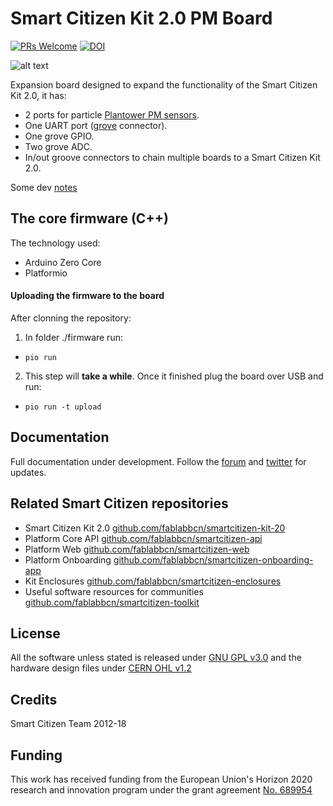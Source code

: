 # Smart Citizen Kit 2.0 PM Board

[![PRs Welcome](https://img.shields.io/badge/PRs-welcome-brightgreen.svg)]()
[![DOI](https://zenodo.org/badge/126015935.svg)](https://zenodo.org/badge/latestdoi/126015935)

![alt text](https://cdn.rawgit.com/fablabbcn/smartcitizen-kit-pm-board/2530bf9b/pm_board.png "PM and Aux Board")

Expansion board designed to expand the functionality of the Smart Citizen Kit 2.0, it has:

* 2 ports for particle [Plantower PM sensors](http://www.plantower.com/en/list/?118_1.html).
* One UART port ([grove](http://wiki.seeed.cc/Grove_System/) connector).
* One grove GPIO.
* Two grove ADC.
* In/out groove connectors to chain multiple boards to a Smart Citizen Kit 2.0.

Some dev [notes](https://hackmd.io/WUZ8Pk7URkmGuLFe-FpaHQ#)

## The core firmware (C++)

The technology used:

* Arduino Zero Core
* Platformio

#### Uploading the firmware to the board

After clonning the repository:

1. In folder ./firmware run:

  * `pio run`

2. This step will **take a while**. Once it finished plug the board over USB and run:

  * `pio run -t upload`

## Documentation

Full documentation under development. Follow the [forum](https://forum.smartcitizen.me/) and [twitter](https://twitter.com/SmartCitizenKit) for updates.

## Related Smart Citizen repositories

* Smart Citizen Kit 2.0 [github.com/fablabbcn/smartcitizen-kit-20](https://github.com/fablabbcn/smartcitizen-kit-20)
* Platform Core API [github.com/fablabbcn/smartcitizen-api](https://github.com/fablabbcn/smartcitizen-api)
* Platform Web [github.com/fablabbcn/smartcitizen-web](https://github.com/fablabbcn/smartcitizen-web)
* Platform Onboarding [github.com/fablabbcn/smartcitizen-onboarding-app](https://github.com/fablabbcn/smartcitizen-onboarding-app)
* Kit Enclosures [github.com/fablabbcn/smartcitizen-enclosures](https://github.com/fablabbcn/smartcitizen-enclosures)
* Useful software resources for communities [github.com/fablabbcn/smartcitizen-toolkit](https://github.com/fablabbcn/smartcitizen-toolkit)

## License

All the software unless stated is released under [GNU GPL v3.0](https://github.com/fablabbcn/smartcitizen-kit-20/blob/master/LICENSE) and the hardware design files under [CERN OHL v1.2](https://github.com/fablabbcn/smartcitizen-kit-20/blob/master/hardware/LICENSE)

## Credits

Smart Citizen Team 2012-18

## Funding

This work has received funding from the European Union's Horizon 2020 research and innovation program under the grant agreement [No. 689954](https://cordis.europa.eu/project/rcn/202639_en.html)

